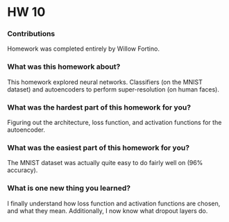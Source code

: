 # HW 10

### Contributions
Homework was completed entirely by Willow Fortino.

### What was this homework about?
This homework explored neural networks. Classifiers (on the MNIST dataset) and autoencoders to perform super-resolution (on human faces).

### What was the <b>hardest</b> part of this homework for you?
Figuring out the architecture, loss function, and activation functions for the autoencoder.

### What was the <b>easiest</b> part of this homework for you?
The MNIST dataset was actually quite easy to do fairly well on (96% accuracy).

### What is one new thing you learned?
I finally understand how loss function and activation functions are chosen, and what they mean. Additionally, I now know what dropout layers do.
